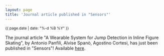 ```yaml
---
layout: page
title: 'Journal article published in "Sensors"'
---
```


<small>{{ page.date | date: "%-d %B %Y" }}</small>

The journal article "A Wearable System for Jump Detection in Inline Figure Skating", by Antonio Panfili, Alvise Spanò, Agostino Cortesi, has just been published in "Sensors"! Available [here](https://doi.org/10.3390/s22041650).
